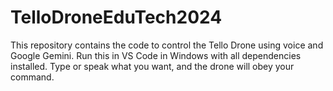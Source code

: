 # TelloDroneEduTech2024
This repository contains the code to control the Tello Drone using voice and Google Gemini. Run this in VS Code in Windows with all dependencies installed.
Type or speak what you want, and the drone will obey your command.
